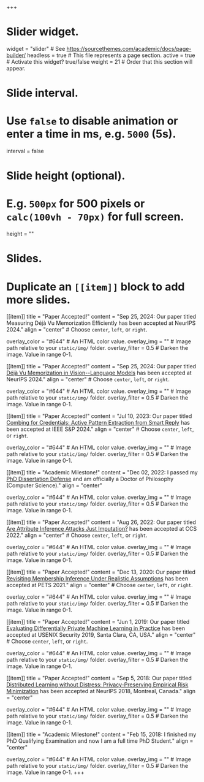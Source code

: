 +++
# Slider widget.
widget = "slider"  # See https://sourcethemes.com/academic/docs/page-builder/
headless = true  # This file represents a page section.
active = true  # Activate this widget? true/false
weight = 21  # Order that this section will appear.

# Slide interval.
# Use `false` to disable animation or enter a time in ms, e.g. `5000` (5s).
interval = false

# Slide height (optional).
# E.g. `500px` for 500 pixels or `calc(100vh - 70px)` for full screen.
height = ""

# Slides.
# Duplicate an `[[item]]` block to add more slides.
[[item]]
  title = "Paper Accepted!"
  content = "Sep 25, 2024: Our paper titled Measuring Déjà Vu Memorization Efficiently has been accepted at NeurIPS 2024."
  align = "center"  # Choose `center`, `left`, or `right`.

  overlay_color = "#644"  # An HTML color value.
  overlay_img = ""  # Image path relative to your `static/img/` folder.
  overlay_filter = 0.5  # Darken the image. Value in range 0-1.

[[item]]
  title = "Paper Accepted!"
  content = "Sep 25, 2024: Our paper titled [Déjà Vu Memorization in Vision--Language Models](https://arxiv.org/pdf/2402.02103.pdf) has been accepted at NeurIPS 2024."
  align = "center"  # Choose `center`, `left`, or `right`.

  overlay_color = "#644"  # An HTML color value.
  overlay_img = ""  # Image path relative to your `static/img/` folder.
  overlay_filter = 0.5  # Darken the image. Value in range 0-1.


[[item]]
  title = "Paper Accepted!"
  content = "Jul 10, 2023: Our paper titled [Combing for Credentials: Active Pattern Extraction from Smart Reply](https://arxiv.org/pdf/2207.10802.pdf) has been accepted at IEEE S&P 2024."
  align = "center"  # Choose `center`, `left`, or `right`.

  overlay_color = "#644"  # An HTML color value.
  overlay_img = ""  # Image path relative to your `static/img/` folder.
  overlay_filter = 0.5  # Darken the image. Value in range 0-1.

[[item]]
  title = "Academic Milestone!"
  content = "Dec 02, 2022: I passed my [PhD Dissertation Defense](https://uvasrg.github.io/congratulations-dr.-jayaraman/) and am officially a Doctor of Philosophy (Computer Science)."
  align = "center"

  overlay_color = "#644"  # An HTML color value.
  overlay_img = ""  # Image path relative to your `static/img/` folder.
  overlay_filter = 0.5  # Darken the image. Value in range 0-1.

[[item]]
  title = "Paper Accepted!"
  content = "Aug 26, 2022: Our paper titled [Are Attribute Inference Attacks Just Imputation?](https://arxiv.org/pdf/2209.01292.pdf) has been accepted at CCS 2022."
  align = "center"  # Choose `center`, `left`, or `right`.

  overlay_color = "#644"  # An HTML color value.
  overlay_img = ""  # Image path relative to your `static/img/` folder.
  overlay_filter = 0.5  # Darken the image. Value in range 0-1.

[[item]]
  title = "Paper Accepted!"
  content = "Dec 13, 2020: Our paper titled [Revisiting Membership Inference Under Realistic Assumptions](https://arxiv.org/pdf/2005.10881.pdf) has been accepted at PETS 2021."
  align = "center"  # Choose `center`, `left`, or `right`.

  overlay_color = "#644"  # An HTML color value.
  overlay_img = ""  # Image path relative to your `static/img/` folder.
  overlay_filter = 0.5  # Darken the image. Value in range 0-1.

[[item]]
  title = "Paper Accepted!"
  content = "Jun 1, 2019: Our paper titled [Evaluating Differentially Private Machine Learning in Practice](https://www.usenix.org/conference/usenixsecurity19/presentation/jayaraman) has been accepted at USENIX Security 2019, Santa Clara, CA, USA."
  align = "center"  # Choose `center`, `left`, or `right`.

  overlay_color = "#644"  # An HTML color value.
  overlay_img = ""  # Image path relative to your `static/img/` folder.
  overlay_filter = 0.5  # Darken the image. Value in range 0-1.


[[item]]
  title = "Paper Accepted!"
  content = "Sep 5, 2018: Our paper titled [Distributed Learning without Distress: Privacy-Preserving Empirical Risk Minimization](http://papers.nips.cc/paper/7871-distributed-learning-without-distress-privacy-preserving-empirical-risk-minimization) has been accepted at NeurIPS 2018, Montreal, Canada."
  align = "center"

  overlay_color = "#644"  # An HTML color value.
  overlay_img = ""  # Image path relative to your `static/img/` folder.
  overlay_filter = 0.5  # Darken the image. Value in range 0-1.

[[item]]
  title = "Academic Milestone!"
  content = "Feb 15, 2018: I finished my PhD Qualifying Examination and now I am a full time PhD Student."
  align = "center"

  overlay_color = "#644"  # An HTML color value.
  overlay_img = ""  # Image path relative to your `static/img/` folder.
  overlay_filter = 0.5  # Darken the image. Value in range 0-1.
+++
